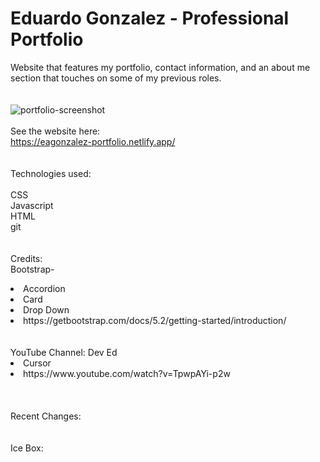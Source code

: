 # Eduardo Gonzalez - Professional Portfolio <br/>
Website that features my portfolio, contact information, and an about me section that touches on some of my previous roles.<br/>
<br/>
<br/>
![portfolio-screenshot](https://user-images.githubusercontent.com/104691113/172974069-caeb6afd-b258-4fee-b4ee-2d2654676eba.png)
<br/>
<br/>
See the website here:<br/>
https://eagonzalez-portfolio.netlify.app/<br/>
<br/>
<br/>
Technologies used:<br/>
<br/>
CSS<br/>
Javascript<br/>
HTML<br/>
git<br/>
<br/>
<br/>
Credits:<br/>
Bootstrap-<br/>
  <li>Accordion<br/>
  <li>Card<br/>
  <li>Drop Down<br/>
  <li>https://getbootstrap.com/docs/5.2/getting-started/introduction/</li><br/>
  <br/>
YouTube Channel: Dev Ed<br/>
  <li>Cursor<br/>
  <li>https://www.youtube.com/watch?v=TpwpAYi-p2w</li><br/>
<br/>
<br/>
Recent Changes:<br/>
<br/>
<br/>
Ice Box:<br/>
<br/>
<br/>

